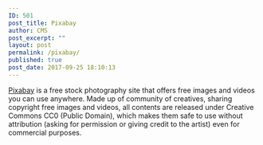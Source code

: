 ```yaml
---
ID: 501
post_title: Pixabay
author: CMS
post_excerpt: ""
layout: post
permalink: /pixabay/
published: true
post_date: 2017-09-25 18:10:13
---
```

<a href="https://pixabay.com/">Pixabay</a> is a free stock photography site that offers free images and videos you can use anywhere. Made up of community of creatives, sharing copyright free images and videos, all contents are released under Creative Commons CC0 (Public Domain), which makes them safe to use without attribution (asking for permission or giving credit to the artist) even for commercial purposes.